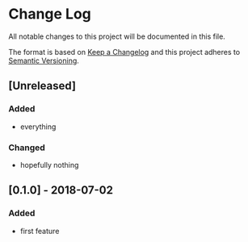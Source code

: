 # Change Log
All notable changes to this project will be documented in this file.

The format is based on [Keep a Changelog](http://keepachangelog.com/)
and this project adheres to [Semantic Versioning](http://semver.org/).

## [Unreleased]
### Added
- everything

### Changed
- hopefully nothing

## [0.1.0] - 2018-07-02
### Added
- first feature
